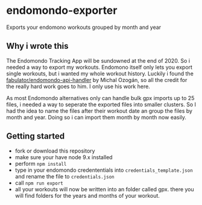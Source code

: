 # endomondo-exporter
Exports your endomono workouts grouped by month and year

## Why i wrote this 

The Endomondo Tracking App will be sundowned at the end of 2020. So i needed a way to export my workouts. Endomono itself only lets you export single workouts, but i wanted my whole workout history. Luckily i found the 
[fabulator/endomondo-api-handler](https://github.com/fabulator/endomondo-api-handler) by Michal Ozogán, so all the credit for the really hard work goes to him. I only use his work here.

As most Endomondo alternatives only can handle bulk gpx imports up to 25 files, i needed a way to seperate the exported files into smaller clusters. So I had the idea to name the files after their workout date an group the files by month and year. Doing so i can import them month by month now easily.

## Getting started

* fork or download this repository
* make sure your have node 9.x installed
* perform ```npm install```
* type in your endomondo credententials into ```credentials_template.json``` and rename the file to ```credentials.json```
* call ```npm run export```
* all your workouts will now be written into an folder called gpx. there you will find folders for the years and months of your workout.
